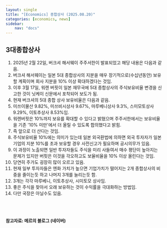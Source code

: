 ```yaml
---
layout: single
title: "[Economics] 종합상사 (2025.08.20)"
categories: [economics, news]
sidebar:
    nav: "docs"
---
```


## 3대종합상사
1. 2025년 2월 22일, 버크셔 해서웨이 주주서한이 발표되었고 해당 내용은 다음과 같음.
1. 버크셔 해서웨이는 일본 5대 종합상사의 지분을 매우 장기적으로(수십년동안) 보유할 계획이며 회사 지분을 10% 이상 확대하겠다는 것임.
1. 이후 3월 17일, 워렌 버핏이 일본 재무국에 5대 종합상사의 주식보유비율 변경을 신고한 것이 닛케이 신문에서 포착되어 보도가 됨.
1. 현재 버크셔의 5대 종합 상사 보유비율은 다음과 같음.
1. 미쓰이물산 9.82%, 미쓰비시상사 9.67%, 마루베니상사 9.3%, 스미모토상사 9.29%, 이토추상사 8.53%임.
1. 워렌버핏은 10%까지 보유를 확대할 수 있다고 밝혔으며 주주서한에서는 보유비율을 기존 '10% 미만'에서 더 올릴 수 있도록 합의했다고 밝힘.
1. 즉 앞으로 더 산다는 것임.
1. 주식보유비율 10%에는 의미가 있는데 일본 외국환법에 의하면 외국 투자자가 일본 기업의 지분 10%를 초과 보유할 경우 사전신고가 필요하며 공시의무가 있음.
1. 이 과정이 노출되면 일반 투자자들도 주식을 미리 사들여서 매수 평단이 높아지는 문제가 있지만 버핏은 이것을 각오하고도 보율비율을 10% 이상 올린다는 것임.
1. 당연히 주가도 굉장히 많이 오르고 있음.
1. 현재 일부 투자자들은 엔화 가치가 높으면 기업가치가 떨어지는 2개 종합상사의 비중을 줄이는듯 하고 나머지 3개를 늘리는듯 함.
1. 3개는 각각 마루베니, 이토추상사, 시미토모 상사임.
1. 좋은 주식을 찾아서 오래 보유하는 것이 수익률을 극대화하는 방법임.
1. 다만 국장은 아닐수도 있음.



<br/>
<br/>

#### 참고자료: 메르의 블로그 (네이버)